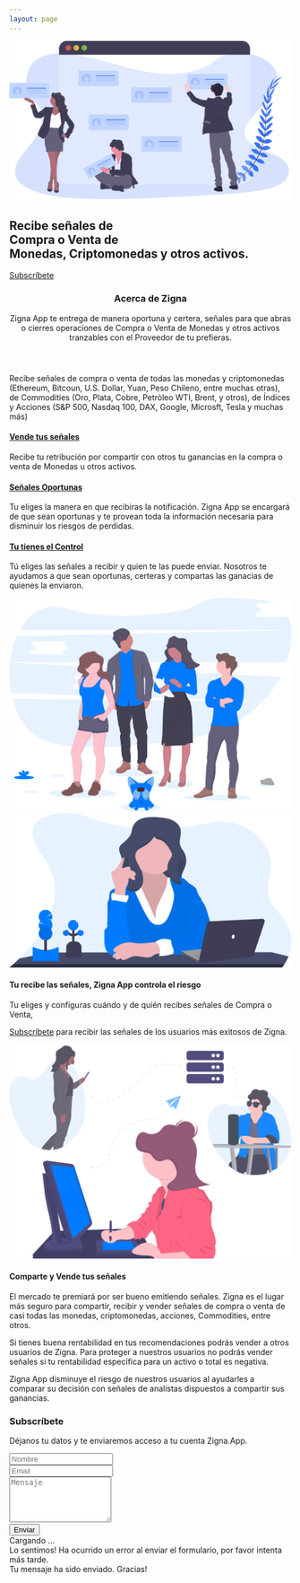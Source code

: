 ```yaml
---
layout: page
---
```


<!-- ======= Intro Section ======= -->
<section id="intro" class="clearfix">
    <div class="container" data-aos="fade-up">
        <div class="intro-img" data-aos="zoom-out" data-aos-delay="200">
            <img src="assets/img/intro-img.svg" alt="" class="img-fluid">
        </div>
        <div class="intro-info" data-aos="zoom-in" data-aos-delay="100">
            <h2>Recibe señales de <br><span>Compra</span> o <span>Venta</span> de <br>
                Monedas, Criptomonedas y otros activos.</h2>
            <div>
                <a href="#contact" class="btn-get-started scrollto">Subscríbete</a>
            </div>
        </div>
    </div>
</section><!-- End Intro Section -->

<main id="main">
    <section id="about">
        <div class="container" data-aos="fade-up">
            <header class="section-header">
                <h3>Acerca de Zigna</h3>
                <p>Zigna App te entrega de manera oportuna y certera,
                    señales para que abras o cierres operaciones de <span>Compra</span> o <span>Venta</span> de
                    Monedas y otros activos tranzables con el Proveedor de tu prefieras.</p>
            </header>
            <div class="row about-container">
                <div class="col-lg-6 content order-lg-1 order-2">
                    <p>
                        Recibe señales de compra o venta de todas las monedas y criptomonedas
                        (Ethereum, Bitcoun, U.S. Dollar, Yuan, Peso Chileno, entre muchas otras),
                        de Commodities (Oro, Plata, Cobre, Petròleo WTI, Brent, y otros),
                        de Índices y Acciones (S&P 500, Nasdaq 100, DAX, Google, Microsft, Tesla y muchas más)
                    </p>
                    <div class="icon-box" data-aos="fade-up" data-aos-delay="100">
                        <div class="icon"><i class="fa fa-shopping-bag"></i></div>
                        <h4 class="title"><a href="">Vende tus señales</a></h4>
                        <p class="description">Recibe tu retribución por compartir con otros tu ganancias en la
                            compra o venta de Monedas u otros activos.</p>
                    </div>
                    <div class="icon-box" data-aos="fade-up" data-aos-delay="200">
                        <div class="icon"><i class="fa fa-photo"></i></div>
                        <h4 class="title"><a href="">Señales Oportunas</a></h4>
                        <p class="description">Tu eliges la manera en que recibiras la notificación. Zigna App se
                            encargará de que sean oportunas y te provean toda la información necesaria para
                            disminuir los riesgos de perdidas. </p>
                    </div>
                    <div class="icon-box" data-aos="fade-up" data-aos-delay="300">
                        <div class="icon"><i class="fa fa-bar-chart"></i></div>
                        <h4 class="title"><a href="">Tu tienes el Control</a></h4>
                        <p class="description">Tú eliges las señales a recibir y quien te las puede enviar. Nosotros
                            te ayudamos a que sean oportunas, certeras y compartas las ganacias de quienes la
                            enviaron.</p>
                    </div>
                </div>
                <div class="col-lg-6 background order-lg-2" data-aos="zoom-in">
                    <img src="assets/img/about-img.svg" class="img-fluid" alt="">
                </div>
            </div>
            <div class="row about-extra">
                <div class="col-lg-6" data-aos="fade-right">
                    <img src="assets/img/about-extra-1.svg" class="img-fluid" alt="">
                </div>
                <div class="col-lg-6 pt-5 pt-lg-0" data-aos="fade-left">
                    <h4>Tu recibe las señales, Zigna App controla el riesgo</h4>
                    <p>
                        Tu eliges y configuras cuándo y de quién recibes señales de Compra o Venta,
                    </p>
                    <p>
                        <a href="#contact">Subscríbete</a> para recibir las señales de los usuarios más exitosos de
                        Zigna.
                    </p>
                </div>
            </div>
            <div class="row about-extra">
                <div class="col-lg-6 order-1 order-lg-2" data-aos="fade-left">
                    <img src="assets/img/about-extra-2.svg" class="img-fluid" alt="">
                </div>
                <div class="col-lg-6 pt-4 pt-lg-0 order-2 order-lg-1" data-aos="fade-right">
                    <h4>Comparte y Vende tus señales</h4>
                    <p>
                        El mercado te premiará por ser bueno emitiendo señales. Zigna es el lugar más seguro para
                        compartir, recibir y vender señales de compra o venta de casi todas las monedas,
                        criptomonedas, acciones, Commodities, entre otros.
                    </p>
                    <p>
                        Si tienes buena rentabilidad en tus recomendaciones podrás vender a otros usuarios de Zigna.
                        Para proteger a nuestros usuarios no podrás vender señales si tu rentabilidad específica
                        para un activo o total es negativa.
                    </p>
                    <p>
                        Zigna App disminuye el riesgo de nuestros usuarios al ayudarles a comparar su decisión con
                        señales de analistas dispuestos a compartir sus ganancias.
                    </p>
                </div>
            </div>
        </div>
    </section><!-- End About Section -->
    <!-- ======= Contact Section ======= -->
    <section id="contact">
        <div class="container-fluid" data-aos="fade-up">
            <div class="section-header">
                <h3>Subscríbete</h3>
                <p>Déjanos tu datos y te enviaremos acceso a tu cuenta Zigna.App.
                </p>
            </div>
            <div class="row">
                <div class="col-lg-6 offset-lg-3">
                    <div class="form">
                        <form class="php-email-form" name="zigna-contacto" netlify>
                            <div class="form-row">
                                <div class="form-group col-lg-6">
                                    <input type="text" name="nombre" class="form-control" id="nombre"
                                        placeholder="Nombre" data-rule="minlen:4" data-msg="Mínimo 4 characteres" />
                                    <div class="validate"></div>
                                </div>
                                <div class="form-group col-lg-6">
                                    <input type="email" class="form-control" name="email" id="email"
                                        placeholder="Email" data-rule="email" data-msg="Ingresa un email válido" />
                                    <div class="validate"></div>
                                </div>
                            </div>
                            <div class="form-group">
                                <textarea class="form-control" name="mensaje" id="message" rows="5"
                                    data-msg="Agrega algo si quieres" placeholder="Mensaje"></textarea>
                            </div>
                            <div class="text-center">
                                <button type="submit" title="Enviar" class="fa-inactive">Enviar</button>
                            </div>
                        </form>
                    </div>
                    <div class="mb-3">
                        <div class="loading">Cargando ...</div>
                        <div class="error-message">Lo sentimos! Ha ocurrido un error al enviar el formulario, por
                            favor intenta más tarde.</div>
                        <div class="sent-message">Tu mensaje ha sido enviado. Gracias!</div>
                    </div>
                </div>
            </div>
        </div>
    </section><!-- End Contact Section -->
</main><!-- End #main -->
